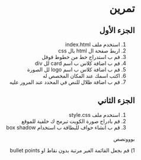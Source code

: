 <div dir=rtl>
  
# تمرين  
  
## الجزء الأول 
1) استخدم ملف index.html
2) اربط صفحة ال html بال css
3) قم ب استدراج خط من خطوط قوقل
4) قم ب اضافة كلاس ب اسم card لل div
5) قم ب اضافة كلاس ب اسم logo لل الصورة
6) اكتب اسمك عند المكان المخصص له 
7) قم ب اضافة ظلال للنص في المحدد عند المرور عليه
## الجزء الثاني 
1) استخدم ملف style.css 
2) قم بادراح صورة الكويت تبرمج ك خلفية للموقع 
3) قم ب انشاء حواف للبطاقة ب استخدام box shadow

<p style="color = red ; "> بووونصص </p>
1) قم بجعل القائمة الغير مرتبة بدون نقاط او bullet points
  
  
  
  
  
  
  
  
</div>
